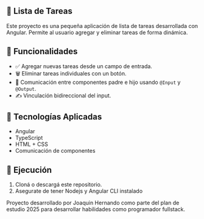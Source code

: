 ## 📝 Lista de Tareas
Este proyecto es una pequeña aplicación de lista de tareas desarrollada con Angular. Permite al usuario agregar y eliminar tareas de forma dinámica.

## 🚀 Funcionalidades

- ✅ Agregar nuevas tareas desde un campo de entrada.
- 🗑️ Eliminar tareas individuales con un botón.
- 🔄 Comunicación entre componentes padre e hijo usando `@Input` y `@Output`.
- ✍️ Vinculación bidireccional del input.

## 🧠 Tecnologías Aplicadas

- Angular
- TypeScript
- HTML + CSS
- Comunicación de componentes

## 🧪 Ejecución
1. Cloná o descargá este repositorio.
2. Asegurate de tener Nodejs y Angular CLI instalado

Proyecto desarrollado por Joaquin Hernando como parte del plan de estudio 2025 para desarrollar habilidades como programador fullstack.